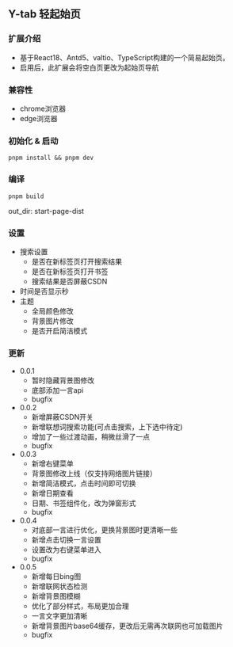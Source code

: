 ## Y-tab 轻起始页

### 扩展介绍
 - 基于React18、Antd5、valtio、TypeScript构建的一个简易起始页。
 - 启用后，此扩展会将空白页更改为起始页导航

### 兼容性
 - chrome浏览器
 - edge浏览器

### 初始化 & 启动
```pnpm install && pnpm dev```

### 编译

```pnpm build```

out_dir: start-page-dist

### 设置
 - 搜索设置
   - 是否在新标签页打开搜索结果
   - 是否在新标签页打开书签
   - 搜索结果是否屏蔽CSDN
 - 时间是否显示秒
 - 主题
    - 全局颜色修改
    - 背景图片修改
    - 是否开启简洁模式


### 更新
 - 0.0.1
   - 暂时隐藏背景图修改
   - 底部添加一言api
   - bugfix
 - 0.0.2
   - 新增屏蔽CSDN开关
   - 新增联想词搜索功能(可点击搜索，上下选中待定)
   - 增加了一些过渡动画，稍微丝滑了一点
   - bugfix
 - 0.0.3
   - 新增右键菜单
   - 背景图修改上线（仅支持网络图片链接）
   - 新增简洁模式，点击时间即可切换
   - 新增日期查看
   - 日期、书签组件化，改为弹窗形式
   - bugfix
 - 0.0.4
   - 对底部一言进行优化，更换背景图时更清晰一些
   - 新增点击切换一言设置
   - 设置改为右键菜单进入
   - bugfix
 - 0.0.5
   - 新增每日bing图
   - 新增联网状态检测
   - 新增背景图模糊
   - 优化了部分样式，布局更加合理
   - 一言文字更加清晰
   - 新增背景图片base64缓存，更改后无需再次联网也可加载图片
   - bugfix
